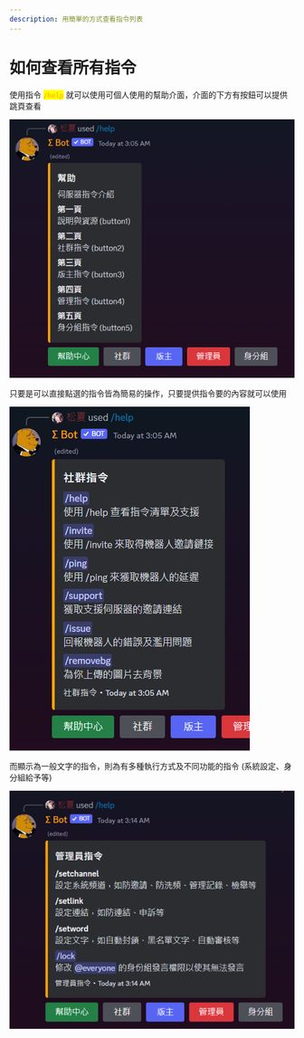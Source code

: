 ```yaml
---
description: 用簡單的方式查看指令列表
---
```


# 如何查看所有指令

使用指令 <mark style="color:orange;">`/help`</mark> 就可以使用可個人使用的幫助介面，介面的下方有按鈕可以提供跳頁查看

![](<../.gitbook/assets/image (3).png>)

只要是可以直接點選的指令皆為簡易的操作，只要提供指令要的內容就可以使用

![](<../.gitbook/assets/image (4).png>)

而顯示為一般文字的指令，則為有多種執行方式及不同功能的指令 (系統設定、身分組給予等)

![](<../.gitbook/assets/image (2).png>)
